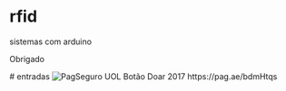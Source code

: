 # rfid
sistemas com arduino  
<p> Obrigado </p>
# entradas
<img src="https://stc.pagseguro.uol.com.br/pagseguro/i/logos/logo_pagseguro244x50.png" alt="PagSeguro UOL">
Botão Doar 2017 
https://pag.ae/bdmHtqs
